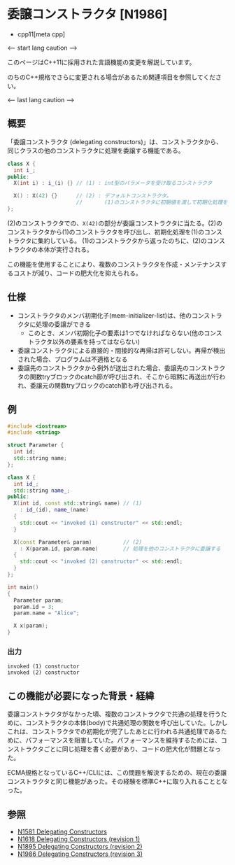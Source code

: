 # 委譲コンストラクタ [N1986]
* cpp11[meta cpp]

<-- start lang caution -->

このページはC++11に採用された言語機能の変更を解説しています。

のちのC++規格でさらに変更される場合があるため関連項目を参照してください。

<-- last lang caution -->

## 概要
「委譲コンストラクタ (delegating constructors)」は、コンストラクタから、同じクラスの他のコンストラクタに処理を委譲する機能である。

```cpp
class X {
  int i_;
public:
  X(int i) : i_(i) {} // (1) : int型のパラメータを受け取るコンストラクタ

  X() : X(42) {}      // (2) : デフォルトコンストラクタ。
                      //       (1)のコンストラクタに初期値を渡して初期化処理を委譲する
};
```

(2)のコンストラクタでの、`X(42)`の部分が委譲コンストラクタに当たる。(2)のコンストラクタから(1)のコンストラクタを呼び出し、初期化処理を(1)のコンストラクタに集約している。
(1)のコンストラクタから返ったのちに、(2)のコンストラクタの本体が実行される。

この機能を使用することにより、複数のコンストラクタを作成・メンテナンスするコストが減り、コードの肥大化を抑えられる。


## 仕様
- コンストラクタのメンバ初期化子(mem-initializer-list)は、他のコンストラクタに処理の委譲ができる
    - このとき、メンバ初期化子の要素は1つでなければならない(他のコンストラクタ以外の要素を持ってはならない)
- 委譲コンストラクタによる直接的・間接的な再帰は許可しない。再帰が検出された場合、プログラムは不適格となる
- 委譲先のコンストラクタから例外が送出された場合、委譲先のコンストラクタの関数tryブロックのcatch節が呼び出され、そこから暗黙に再送出が行われ、委譲元の関数tryブロックのcatch節も呼び出される。

## 例
```cpp example
#include <iostream>
#include <string>

struct Parameter {
  int id;
  std::string name;
};

class X {
  int id_;
  std::string name_;
public:
  X(int id, const std::string& name) // (1)
    : id_(id), name_(name)
  {
    std::cout << "invoked (1) constructor" << std::endl;
  }

  X(const Parameter& param)          // (2)
    : X(param.id, param.name)        // 処理を他のコンストラクタに委譲する
  {
    std::cout << "invoked (2) constructor" << std::endl;
  }
};

int main()
{
  Parameter param;
  param.id = 3;
  param.name = "Alice";

  X x(param);
}
```

### 出力
```
invoked (1) constructor
invoked (2) constructor
```


## この機能が必要になった背景・経緯
委譲コンストラクタがなかった頃、複数のコンストラクタで共通の処理を行うために、コンストラクタの本体(body)で共通処理の関数を呼び出していた。しかしこれは、コンストラクタでの初期化が完了したあとに行われる共通処理であるために、パフォーマンスを阻害していた。パフォーマンスを維持するためには、コンストラクタごとに同じ処理を書く必要があり、コードの肥大化が問題となった。

ECMA規格となっているC++/CLIには、この問題を解決するための、現在の委譲コンストラクタと同じ機能があった。その経験を標準C++に取り入れることとなった。


## 参照
- [N1581 Delegating Constructors](http://www.open-std.org/jtc1/sc22/wg21/docs/papers/2004/n1581.pdf)
- [N1618 Delegating Constructors (revision 1)](http://www.open-std.org/jtc1/sc22/wg21/docs/papers/2004/n1618.pdf)
- [N1895 Delegating Constructors (revision 2)](http://www.open-std.org/jtc1/sc22/wg21/docs/papers/2005/n1895.pdf)
- [N1986 Delegating Constructors (revision 3)](http://www.open-std.org/jtc1/sc22/wg21/docs/papers/2006/n1986.pdf)

